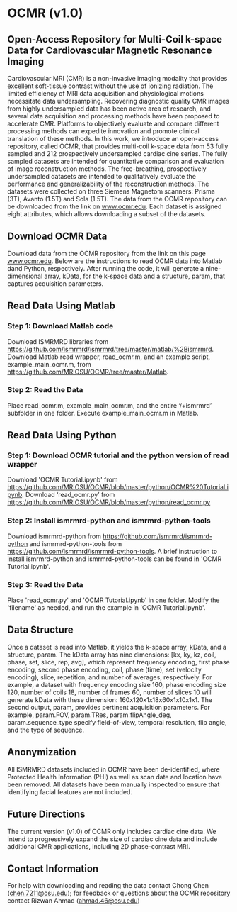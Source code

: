 # OCMR (v1.0) 
## Open-Access Repository for Multi-Coil k-space Data for Cardiovascular Magnetic Resonance Imaging

Cardiovascular MRI (CMR) is a non-invasive imaging modality that provides excellent soft-tissue contrast without the use of ionizing radiation. The limited efficiency of MRI data acquisition and physiological motions necessitate data undersampling. Recovering diagnostic quality CMR images from highly undersampled data has been active area of research, and several data acquisition and processing methods have been proposed to accelerate CMR. Platforms to objectively evaluate and compare different processing methods can expedite innovation and promote clinical translation of these methods. In this work, we introduce an open-access repository, called OCMR, that provides multi-coil k-space data from 53 fully sampled and 212 prospectively undersampled cardiac cine series. The fully sampled datasets are intended for quantitative comparison and evaluation of image reconstruction methods. The free-breathing, prospectively undersampled datasets are intended to qualitatively evaluate the performance and generalizability of the reconstruction methods. The datasets were collected on three Siemens Magnetom scanners: Prisma (3T), Avanto (1.5T) and Sola (1.5T). The data from the OCMR repository can be downloaded from the link on www.ocmr.edu. Each dataset is assigned eight attributes, which allows downloading a subset of the datasets.

## Download OCMR Data 
Download data from the OCMR repository from the link on this page www.ocmr.edu. Below are the instructions to read OCMR data into Matlab dand Python, respectively. After running the code, it will generate a nine-dimensional array, kData, for the k-space data and a structure, param, that captures acquisition parameters.

## Read Data Using Matlab
### Step 1: Download Matlab code
Download ISMRMRD libraries from https://github.com/ismrmrd/ismrmrd/tree/master/matlab/%2Bismrmrd. Download Matlab read wrapper, read_ocmr.m, and an example script, example_main_ocmr.m, from https://github.com/MRIOSU/OCMR/tree/master/Matlab.
### Step 2: Read the Data
Place read_ocmr.m, example_main_ocmr.m, and the entire ‘/+ismrmrd’ subfolder in one folder. Execute example_main_ocmr.m in Matlab.

## Read Data Using Python
### Step 1: Download OCMR tutorial and the python version of read wrapper
Download 'OCMR Tutorial.ipynb' from https://github.com/MRIOSU/OCMR/blob/master/python/OCMR%20Tutorial.ipynb. Download ‘read_ocmr.py’ from https://github.com/MRIOSU/OCMR/blob/master/python/read_ocmr.py
### Step 2: Install ismrmrd-python and ismrmrd-python-tools
Download ismrmrd-python from https://github.com/ismrmrd/ismrmrd-python and ismrmrd-python-tools from https://github.com/ismrmrd/ismrmrd-python-tools.  A brief instruction to install ismrmrd-python and ismrmrd-python-tools can be found in 'OCMR Tutorial.ipynb'.
### Step 3: Read the Data
Place 'read_ocmr.py' and 'OCMR Tutorial.ipynb' in one folder. Modify the 'filename' as needed, and run the example in 'OCMR Tutorial.ipynb'.

## Data Structure
Once a dataset is read into Matlab, it yields the k-space array, kData, and a structure, param. The kData array has nine dimensions: [kx, ky, kz, coil, phase, set, slice, rep, avg], which represent frequency encoding, first phase encoding, second phase encoding, coil, phase (time), set (velocity encoding), slice, repetition, and number of averages, respectively. For example, a dataset with frequency encoding size 160, phase encoding size 120, number of coils 18, number of frames 60, number of slices 10 will generate kData with these dimension: 160x120x1x18x60x1x10x1x1. The second output, param, provides pertinent acquisition parameters. For example, param.FOV, param.TRes, param.flipAngle_deg, param.sequence_type specify field-of-view, temporal resolution, flip angle, and the type of sequence.

## Anonymization
All ISMRMRD datasets included in OCMR have been de-identified, where Protected Health Information (PHI) as well as scan date and location have been removed. All datasets have been manually inspected to ensure that identifying facial features are not included.

## Future Directions
The current version (v1.0) of OCMR only includes cardiac cine data. We intend to progressively expand the size of cardiac cine data and include additional CMR applications, including 2D phase-contrast MRI.

## Contact Information
For help with downloading and reading the data contact Chong Chen (chen.7211@osu.edu); for feedback or questions about the OCMR repository contact Rizwan Ahmad (ahmad.46@osu.edu)
